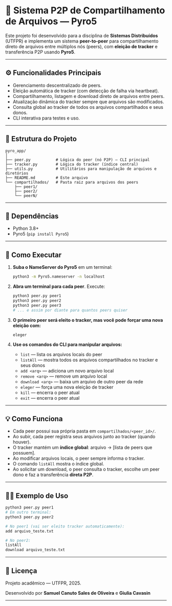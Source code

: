 # 🔗 Sistema P2P de Compartilhamento de Arquivos — Pyro5

Este projeto foi desenvolvido para a disciplina de **Sistemas Distribuídos** (UTFPR) e implementa um sistema **peer-to-peer** para compartilhamento direto de arquivos entre múltiplos nós (peers), com **eleição de tracker** e transferência P2P usando **Pyro5**.

---

## ⚙️ **Funcionalidades Principais**

- Gerenciamento descentralizado de peers.
- Eleição automática de tracker (com detecção de falha via heartbeat).
- Compartilhamento, listagem e download direto de arquivos entre peers.
- Atualização dinâmica do tracker sempre que arquivos são modificados.
- Consulta global ao tracker de todos os arquivos compartilhados e seus donos.
- CLI interativa para testes e uso.

---

## 📁 **Estrutura do Projeto**

```text
pyro_app/
│
├── peer.py           # Lógica do peer (nó P2P) — CLI principal
├── tracker.py        # Lógica do tracker (índice central)
├── utils.py          # Utilitários para manipulação de arquivos e diretórios
├── README.md         # Este arquivo
└── compartilhados/   # Pasta raiz para arquivos dos peers
    ├── peer1/
    ├── peer2/
    └── peerN/
````

---

## 🚀 **Dependências**

* Python 3.8+
* Pyro5 (`pip install Pyro5`)

---

## 🔧 **Como Executar**

1. **Suba o NameServer do Pyro5** em um terminal:

   ```bash
   python3 -m Pyro5.nameserver -n localhost
   ```

2. **Abra um terminal para cada peer**. Execute:

   ```bash
   python3 peer.py peer1
   python3 peer.py peer2
   python3 peer.py peer3
   # ... e assim por diante para quantos peers quiser
   ```

3. **O primeiro peer será eleito o tracker, mas você pode forçar uma nova eleição com:**

   ```
   eleger
   ```

4. **Use os comandos do CLI para manipular arquivos:**

   * `list`           — lista os arquivos locais do peer
   * `listAll`        — mostra todos os arquivos compartilhados no tracker e seus donos
   * `add <arq>`      — adiciona um novo arquivo local
   * `remove <arq>`   — remove um arquivo local
   * `download <arq>` — baixa um arquivo de outro peer da rede
   * `eleger`         — força uma nova eleição de tracker
   * `kill`           — encerra o peer atual
   * `exit`           — encerra o peer atual

---

## 💡 **Como Funciona**

* Cada peer possui sua própria pasta em `compartilhados/<peer_id>/`.
* Ao subir, cada peer registra seus arquivos junto ao tracker (quando houver).
* O tracker mantém um **índice global**: arquivo → \[lista de peers que possuem].
* Ao modificar arquivos locais, o peer sempre informa o tracker.
* O comando `listAll` mostra o índice global.
* Ao solicitar um download, o peer consulta o tracker, escolhe um peer dono e faz a transferência **direta P2P**.

---

## 👨‍💻 **Exemplo de Uso**

```bash
python3 peer.py peer1
# Em outro terminal:
python3 peer.py peer2

# No peer1 (vai ser eleito tracker automaticamente):
add arquivo_teste.txt

# No peer2:
listAll
download arquivo_teste.txt
```

---

## 📄 **Licença**

Projeto acadêmico — UTFPR, 2025.

Desenvolvido por **Samuel Canuto Sales de Oliveira** e **Giulia Cavasin**

---
